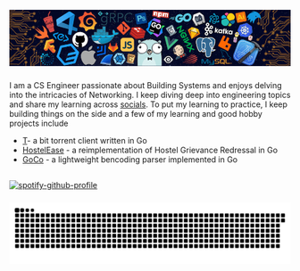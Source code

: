 ![alt README header](https://github.com/adityjoshi/adityjoshi/blob/main/header.png)

###

I am a CS Engineer passionate about Building Systems and enjoys delving into the intricacies of Networking. I keep diving deep into engineering topics and share my learning across [socials](https://www.linkedin.com/in/adityjoshi/). To put my learning to practice, I keep building things on the side and a few of my learning and  good hobby projects include

-   [T](https://github.com/adityjoshi/t)- a bit torrent client written in Go
-   [HostelEase](https://github.com/adityjoshi/back-go) - a reimplementation of Hostel Grievance Redressal in Go
-   [GoCo](https://github.com/adityjoshi/goco) - a lightweight bencoding parser implemented in Go



###

<h2 align="left"></h2>

###

<p align="left"></p>


###
[![spotify-github-profile](https://spotify-github-profile.kittinanx.com/api/view?uid=31cipawfqm2df6cuvrlyobxuoh3a&cover_image=true&theme=novatorem&show_offline=false&background_color=121212&interchange=true&bar_color=53b14f&bar_color_cover=false)](https://spotify-github-profile.kittinanx.com/api/view?uid=31cipawfqm2df6cuvrlyobxuoh3a&redirect=true)
###


<img src="https://raw.githubusercontent.com/adityjoshi/adityjoshi/output/snake.svg" alt="Snake animation" />




